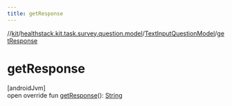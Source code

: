 ```yaml
---
title: getResponse
---
```

//[kit](../../../index.html)/[healthstack.kit.task.survey.question.model](../index.html)/[TextInputQuestionModel](index.html)/[getResponse](get-response.html)



# getResponse



[androidJvm]\
open override fun [getResponse](get-response.html)(): [String](https://kotlinlang.org/api/latest/jvm/stdlib/kotlin/-string/index.html)




